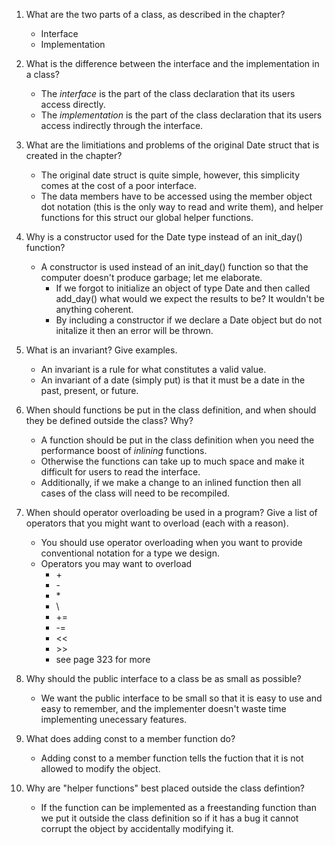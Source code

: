 1. What are the two parts of a class, as described in the chapter?
    + Interface
    + Implementation


2. What is the difference between the interface and the implementation in a class?
    + The _interface_ is the part of the class declaration that its users access directly.
    + The _implementation_ is the part of the class declaration that its users access indirectly through the interface.


3. What are the limitiations and problems of the original Date struct that is created in the chapter?
    + The original date struct is quite simple, however, this simplicity comes at the cost of a poor interface.
    + The data members have to be accessed using the member object dot notation (this is the only way to read and write them), and helper functions for this struct our global helper functions.


4. Why is a constructor used for the Date type instead of an init_day() function?
    + A constructor is used instead of an init_day() function so that the computer doesn't produce garbage; let me elaborate.
      + If we forgot to initialize an object of type Date and then called add_day() what would we expect the results to be? It wouldn't be anything coherent. 
      + By including a constructor if we declare a Date object but do not initalize it then an error will be thrown.


5. What is an invariant? Give examples.
    + An invariant is a rule for what constitutes a valid value.
    + An invariant of a date (simply put) is that it must be a date in the past, present, or future.

6. When should functions be put in the class definition, and when should they be defined outside the class? Why?
    + A function should be put in the class definition when you need the performance boost of _inlining_ functions.
    + Otherwise the functions can take up to much space and make it difficult for users to read the interface.
    + Additionally, if we make a change to an inlined function then all cases of the class will need to be recompiled.


7. When should operator overloading be used in a program? Give a list of operators that you might want to overload (each with a reason).
    + You should use operator overloading when you want to provide conventional notation for a type we design.
    + Operators you may want to overload
      + \+ 
      + \-
      + \*
      + \
      + +=
      + -=
      + <<
      + \>>
      + see page 323 for more


8. Why should the public interface to a class be as small as possible?
    + We want the public interface to be small so that it is easy to use and easy to remember, and the implementer doesn't waste time implementing unecessary features.


9. What does adding const to a member function do?
    + Adding const to a member function tells the fuction that it is not allowed to modify the object.

10. Why are "helper functions" best placed outside the class defintion?
    + If the function can be implemented as a freestanding function than we put it outside the class definition so if it has a bug it cannot corrupt the object by accidentally modifying it.